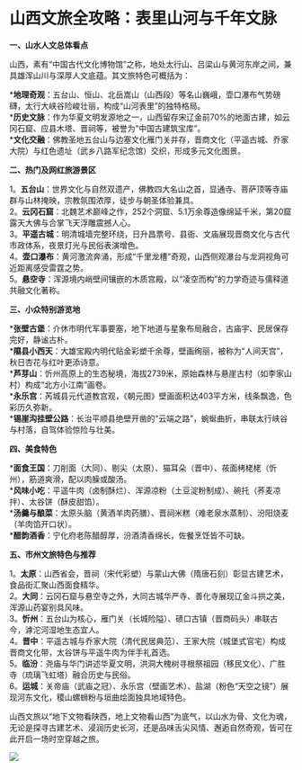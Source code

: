 # 山西文旅全攻略：表里山河与千年文脉  

**一、山水人文总体看点**  

山西，素有“中国古代文化博物馆”之称，地处太行山、吕梁山与黄河东岸之间，兼具雄浑山川与深厚人文底蕴。其文旅特色可概括为：  

***地理奇观**：五台山、恒山、北岳嵩山（山西段）等名山巍峨，壶口瀑布气势磅礴，太行大峡谷险峻壮丽，构成“山河表里”的独特格局。  
***历史文脉**：作为华夏文明发源地之一，山西留存宋辽金前70%的地面古建，如云冈石窟、应县木塔、晋祠等，被誉为“中国古建筑宝库”。  
***文化交融**：佛教圣地五台山与边塞文化雁门关并存，晋商文化（平遥古城、乔家大院）与红色遗址（武乡八路军纪念馆）交织，形成多元文化图景。  

**二、热门及网红旅游景区**  

1。**五台山**：世界文化与自然双遗产，佛教四大名山之首，显通寺、菩萨顶等寺庙群与山林掩映，宗教氛围浓厚，徒步与朝圣体验兼具。  
2。**云冈石窟**：北魏艺术巅峰之作，252个洞窟、5.1万余尊造像绵延千米，第20窟露天大佛与合掌飞天浮雕震撼人心。  
3。**平遥古城**：明清城墙完整环绕，日升昌票号、县衙、文庙展现晋商文化与古代市政体系，夜景灯光与民俗表演增色。  
4。**壶口瀑布**：黄河激流奔涌，形成“千里龙槽”奇观，山西侧观瀑台与龙洞视角可近距离感受雷霆之势。  
5。**悬空寺**：浑源境内峭壁间镶嵌的木质宫殿，以“凌空而构”的力学奇迹与儒释道共融文化著称。  

**三、小众特别游览地**  

***张壁古堡**：介休市明代军事要塞，地下地道与星象布局融合，古庙宇、民居保存完好，静谧古朴。  
***隰县小西天**：大雄宝殿内明代贴金彩塑千余尊，壁画绚丽，被称为“人间天宫”，秋日杏花与红叶更添诗意。  
***芦芽山**：忻州高原上的生态秘境，海拔2739米，原始森林与悬崖古村（如李家山村）构成“北方小江南”画卷。  
***永乐宫**：芮城县元代道教宫观，《朝元图》壁画面积达403平方米，线条飘逸，色彩历久弥新。  
***锡崖沟挂壁公路**：长治平顺县绝壁开凿的“云端之路”，蜿蜒曲折，串联太行峡谷与村落，自驾体验惊险与壮美。  

**四、美食特色**  

***面食王国**：刀削面（大同）、剔尖（太原）、猫耳朵（晋中）、莜面栲栳栳（忻州），筋道爽滑，配以肉臊或酸汤。  
***风味小吃**：平遥牛肉（卤制酥烂）、浑源凉粉（土豆淀粉制成）、碗托（荞麦凉拌）、太谷饼（酥皮甜馅）。  
***汤羹与酿菜**：太原头脑（黄酒羊肉药膳）、晋祠米糕（难老泉水蒸制）、汾阳烧麦（羊肉馅开口状）。  
***醋韵酒香**：宁化府老陈醋醇厚，汾酒清香绵长，佐餐烹饪皆不可缺。  

**五、市州文旅特色与推荐**  

1。**太原**：山西省会，晋祠（宋代彩塑）与蒙山大佛（隋唐石刻）彰显古建艺术，食品街汇聚山西面食精华。  
2。**大同**：云冈石窟与悬空寺之外，大同古城华严寺、善化寺展现辽金斗拱之美，浑源山药宴别具风味。  
3。**忻州**：五台山为核心，雁门关（长城险隘）、碛口古镇（晋商码头）串联古今，滹沱河湿地生态宜人。  
4。**晋中**：平遥古城与乔家大院（清代民居典范）、王家大院（城堡式官宅）构成晋商文化带，太谷饼与平遥牛肉为伴手礼首选。  
5。**临汾**：尧庙与华门讲述华夏文明，洪洞大槐树寻根祭祖园（移民文化）、广胜寺（琉璃飞虹塔）融合历史与民俗。  
6。**运城**：关帝庙（武庙之冠）、永乐宫（壁画艺术）、盐湖（粉色“天空之镜”）展现河东文化，稷山螺蛳粉与垣曲烩面独具地域特色。  

山西文旅以“地下文物看陕西，地上文物看山西”为底气，以山水为骨、文化为魂，无论是探寻古建艺术、浸润历史长河，还是品味舌尖风情、邂逅自然奇观，皆可在此开启一场时空穿越之旅。  

![](http://www.onegreen.net/maps/Upload_maps/201610/2016101107194590.jpg)  
